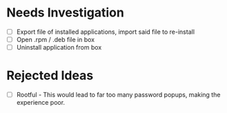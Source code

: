 # Needs Investigation
- [ ] Export file of installed applications, import said file to re-install
- [ ] Open .rpm / .deb file in box
- [ ] Uninstall application from box

# Rejected Ideas
- [ ] Rootful - This would lead to far too many password popups, making the experience poor.
